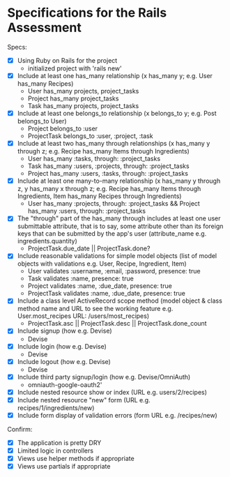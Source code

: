 # Specifications for the Rails Assessment

Specs:
- [x] Using Ruby on Rails for the project
    - initialized project with 'rails new'
- [x] Include at least one has_many relationship (x has_many y; e.g. User has_many Recipes)
    - User has_many projects, project_tasks
    - Project has_many project_tasks
    - Task has_many projects, project_tasks
- [x] Include at least one belongs_to relationship (x belongs_to y; e.g. Post belongs_to User)
    - Project belongs_to :user
    - ProjectTask belongs_to :user, :project, :task
- [x] Include at least two has_many through relationships (x has_many y through z; e.g. Recipe has_many Items through Ingredients)
    - User has_many :tasks, through: :project_tasks
    - Task has_many :users, :projects, through: :project_tasks
    - Project has_many :users, :tasks, through: :project_tasks
- [x] Include at least one many-to-many relationship (x has_many y through z, y has_many x through z; e.g. Recipe has_many Items through Ingredients, Item has_many Recipes through Ingredients)
    - User has_many :projects, through: :project_tasks && Project has_many :users, through: :project_tasks
- [x] The "through" part of the has_many through includes at least one user submittable attribute, that is to say, some attribute other than its foreign keys that can be submitted by the app's user (attribute_name e.g. ingredients.quantity)
    - ProjectTask.due_date || ProjectTask.done?
- [x] Include reasonable validations for simple model objects (list of model objects with validations e.g. User, Recipe, Ingredient, Item)
    - User validates :username, :email, :password, presence: true
    - Task validates :name,  presence: true
    - Project validates :name, :due_date, presence: true
    - ProjectTask validates :name, :due_date, presence: true
- [x] Include a class level ActiveRecord scope method (model object & class method name and URL to see the working feature e.g. User.most_recipes URL: /users/most_recipes)
    - ProjectTask.asc || ProjectTask.desc || ProjectTask.done_count
- [x] Include signup (how e.g. Devise)
    - Devise
- [x] Include login (how e.g. Devise)
    - Devise
- [x] Include logout (how e.g. Devise)
    - Devise
- [x] Include third party signup/login (how e.g. Devise/OmniAuth)
    - omniauth-google-oauth2'
- [x] Include nested resource show or index (URL e.g. users/2/recipes)
- [x] Include nested resource "new" form (URL e.g. recipes/1/ingredients/new)
- [x] Include form display of validation errors (form URL e.g. /recipes/new)

Confirm:
- [x] The application is pretty DRY
- [x] Limited logic in controllers
- [x] Views use helper methods if appropriate
- [x] Views use partials if appropriate